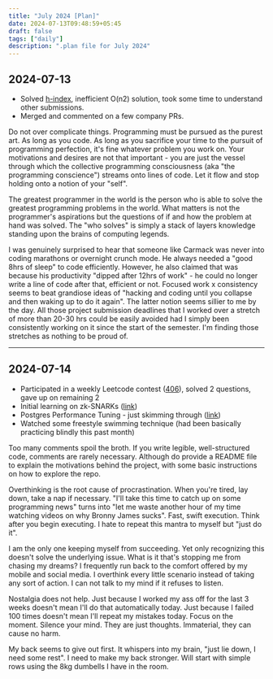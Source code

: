 ```yaml
---
title: "July 2024 [Plan]"
date: 2024-07-13T09:48:59+05:45
draft: false 
tags: ["daily"]
description: ".plan file for July 2024"
---
```


## 2024-07-13

- Solved [h-index](https://leetcode.com/problems/h-index/description/), inefficient O(n2) solution, took some time to understand other submissions.
- Merged and commented on a few company PRs.


Do not over complicate things. Programming must be pursued as the purest art. As long as you code. As long as you sacrifice your time to the pursuit of programming perfection, it's fine whatever problem you work on. Your motivations and desires are not that important - you are just the vessel through which the collective programming consciousness (aka "the programming conscience") streams onto lines of code. Let it flow and stop holding onto a notion of your "self". 

The greatest programmer in the world is the person who is able to solve the greatest programming problems in the world. What matters is not the programmer's aspirations but the questions of if and how the problem at hand was solved. The "who solves" is simply a stack of layers knowledge standing upon the brains of computing legends.

I was genuinely surprised to hear that someone like Carmack was never into coding marathons or overnight crunch mode. He always needed a "good 8hrs of sleep" to code efficiently. However, he also claimed that was because his productivity "dipped after 12hrs of work" - he could no longer write a line of code after that, efficient or not. Focused work x consistency seems to beat grandiose ideas of "hacking and coding until you collapse and then waking up to do it again". The latter notion seems sillier to me by the day. All those project submission deadlines that I worked over a stretch of more than 20-30 hrs could be easily avoided had I simply been consistently working on it since the start of the semester. I'm finding those stretches as nothing to be proud of.

---

## 2024-07-14

- Participated in a weekly Leetcode contest ([406](https://leetcode.com/contest/weekly-contest-406/)), solved 2 questions, gave up on remaining 2
- Initial learning on zk-SNARKs ([link](https://www.youtube.com/watch?v=gcKCW7CNu_M))
- Postgres Performance Tuning - just skimming through ([link](https://www.youtube.com/playlist?list=PLBrWqg4Ny6vX8e2LnQbNajGSKnFDe94kg))
- Watched some freestyle swimming technique (had been basically practicing blindly this past month)


Too many comments spoil the broth. If you write legible, well-structured code, comments are rarely necessary. Although do provide a README file to explain the motivations behind the project, with some basic instructions on how to explore the repo.

Overthinking is the root cause of procrastination. When you're tired, lay down, take a nap if necessary. "I'll take this time to catch up on some programming news" turns into "let me waste another hour of my time watching videos on why Bronny James sucks". Fast, swift execution. Think after you begin executing. I hate to repeat this mantra to myself but "just do it".

I am the only one keeping myself from succeeding. Yet only recognizing this doesn't solve the underlying issue. What is it that's stopping me from chasing my dreams? I frequently run back to the comfort offered by my mobile and social media. I overthink every little scenario instead of taking any sort of action. I can not talk to my mind if it refuses to listen.

Nostalgia does not help. Just because I worked my ass off for the last 3 weeks doesn't mean I'll do that automatically today. Just because I failed 100 times doesn't mean I'll repeat my mistakes today. Focus on the moment. Silence your mind. They are just thoughts. Immaterial, they can cause no harm.

My back seems to give out first. It whispers into my brain, "just lie down, I need some rest". I need to make my back stronger. Will start with simple rows using the 8kg dumbells I have in the room.